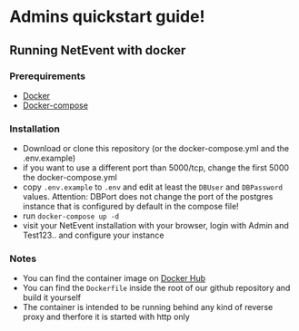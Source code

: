 # Admins quickstart guide!
## Running NetEvent with docker

### Prerequirements

- [Docker](https://docs.docker.com/get-docker/)
- [Docker-compose](https://docs.docker.com/compose/install/)

### Installation

- Download or clone this repository (or the docker-compose.yml and the .env.example)
- if you want to use a different port than 5000/tcp, change the first 5000 the docker-compose.yml
- copy `.env.example` to `.env` and edit at least the `DBUser` and `DBPassword` values. Attention: DBPort does not change the port of the postgres instance that is configured by default in the compose file!
- run `docker-compose up -d`
- visit your NetEvent installation with your browser, login with Admin and Test123.. and configure your instance

### Notes

- You can find the container image on [Docker Hub](https://hub.docker.com/r/lan2play/netevent)
- You can find the `Dockerfile` inside the root of our github repository and build it yourself
- The container is intended to be running behind any kind of reverse proxy and therfore it is started with http only